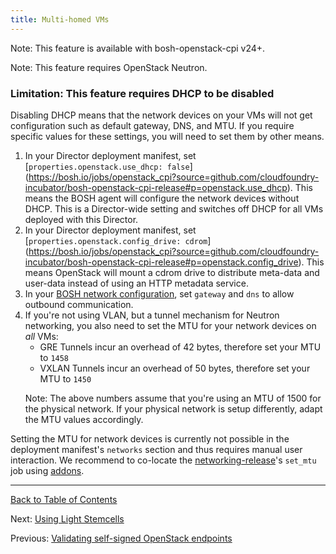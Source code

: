 ```yaml
---
title: Multi-homed VMs
---
```


<p class="note">Note: This feature is available with bosh-openstack-cpi v24+.</p>
<p class="note">Note: This feature requires OpenStack Neutron.</p>

### Limitation: This feature requires DHCP to be disabled

Disabling DHCP means that the network devices on your VMs will not get configuration
such as default gateway, DNS, and MTU. If you require specific values for these settings,
you will need to set them by other means.

1. In your Director deployment manifest, set [`properties.openstack.use_dhcp: false`]
   (https://bosh.io/jobs/openstack_cpi?source=github.com/cloudfoundry-incubator/bosh-openstack-cpi-release#p=openstack.use_dhcp).
   This means the BOSH agent will configure the network devices without DHCP. This is a Director-wide setting
   and switches off DHCP for all VMs deployed with this Director.
1. In your Director deployment manifest, set [`properties.openstack.config_drive: cdrom`]
   (https://bosh.io/jobs/openstack_cpi?source=github.com/cloudfoundry-incubator/bosh-openstack-cpi-release#p=openstack.config_drive).
   This means OpenStack will mount a cdrom drive to distribute meta-data and user-data instead of using an HTTP metadata service.
1. In your [BOSH network configuration](networks.html#manual), set `gateway` and `dns` to allow outbound communication.
1. If you're not using VLAN, but a tunnel mechanism for Neutron networking, you also need to set the MTU for your network devices on *all* VMs:
   * GRE Tunnels incur an overhead of 42 bytes, therefore set your MTU to `1458`
   * VXLAN Tunnels incur an overhead of 50 bytes, therefore set your MTU to `1450`
   <p class="note">Note: The above numbers assume that you're using an MTU of 1500 for the physical network. If your physical network is setup differently, adapt the MTU values accordingly.</p>

Setting the MTU for network devices is currently not possible in the deployment manifest's `networks` section and thus requires manual user interaction. We recommend to co-locate the [networking-release](https://github.com/cloudfoundry/networking-release)'s `set_mtu` job using [addons](runtime-config.html#addons).

---
[Back to Table of Contents](index.html#cpi-config)

Next: [Using Light Stemcells](openstack-light-stemcells.html)

Previous: [Validating self-signed OpenStack endpoints](openstack-self-signed-endpoints.html)
